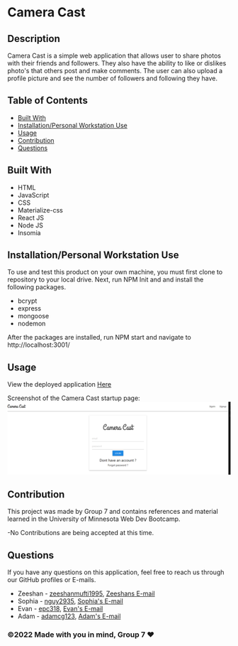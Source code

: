 # Camera Cast

## Description
Camera Cast is a simple web application that allows user to share photos with their friends and followers. They also have the ability to like or dislikes photo's that others post and make comments. The user can also upload a profile picture and see the number of followers and following they have.


## Table of Contents
- [Built With](#languages)
- [Installation/Personal Workstation Use](#Install)
- [Usage](#Usage)
- [Contribution](#contributing)
- [Questions](#questions)

## Built With
* HTML
* JavaScript
* CSS 
* Materialize-css
* React JS
* Node JS
* Insomia


## Installation/Personal Workstation Use
To use and test this product on your own machine, you must first clone to repository to your local drive. Next, run NPM Init and and install the following packages.

* bcrypt
* express
* mongoose
* nodemon

After the packages are installed, run NPM start and navigate to http://localhost:3001/

## Usage
View the deployed application [Here](https://camera-casst.herokuapp.com/signin)

Screenshot of the Camera Cast startup page:
![screenshot](./client/public/camera_cast.png)


## Contribution
This project was made by Group 7 and contains references and material learned in the University of Minnesota Web Dev Bootcamp.

-No Contributions are being accepted at this time.


## Questions
If you have any questions on this application, feel free to reach us through our GitHub profiles or E-mails.

* Zeeshan - [zeeshanmufti1995](https://github.com/zeeshanmufti1995), [ Zeeshans E-mail](ze30719@gmail.com)
* Sophia - [nguy2935](https://github.com/nguy2935), [Sophia's E-mail](nguy2935@umn.edu)
* Evan - [epc318](https://github.com/epc318), [Evan's E-mail](carl4917@umn.edu)
* Adam - [adamcg123](https://github.com/adamcg123), [Adam's E-mail](adam.gondorchin26@gmail.com)


### ©️2022 Made with you in mind, Group 7 ❤️
